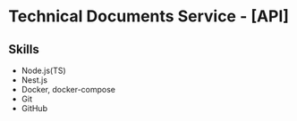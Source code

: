 Technical Documents Service - [API]
===

## Skills

- Node.js(TS)
- Nest.js
- Docker, docker-compose
- Git
- GitHub